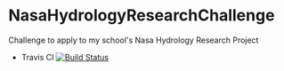 
# NasaHydrologyResearchChallenge
Challenge to apply to my school's Nasa Hydrology Research Project
* Travis CI [![Build Status](https://travis-ci.org/HungryAdi/NasaHydrologyResearchChallenge.svg?branch=master)](https://travis-ci.org/HungryAdi/NasaHydrologyResearchChallenge)
